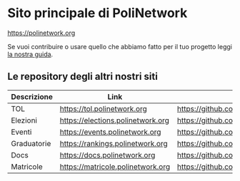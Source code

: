 # Sito principale di PoliNetwork

https://polinetwork.org

Se vuoi contribuire o usare quello che abbiamo fatto per il tuo progetto leggi [la nostra guida](https://github.com/PoliNetwork/polinetwork.github.io/blob/master/_documentation/contributing.md).

## Le repository degli altri nostri siti 

| Descrizione | Link | Repository |
| ----------- | ---- | ---------- |
| TOL | https://tol.polinetwork.org | https://github.com/PoliNetworkOrg/TheTOLProject | 
| Elezioni | https://elections.polinetwork.org | https://github.com/PoliNetworkElezioni/PoliNetworkElezioni.github.io | 
| Eventi | https://events.polinetwork.org | https://github.com/PoliNetworkEvents/PoliNetworkEvents.github.io | 
| Graduatorie | https://rankings.polinetwork.org | https://github.com/PoliNetworkOrg/GraduatorieScript |
| Docs | https://docs.polinetwork.org | https://github.com/PoliNetworkOrg/Docs |
| Matricole | https://matricole.polinetwork.org | https://github.com/PoliNetworkOrg/MatricoleWebsite |
